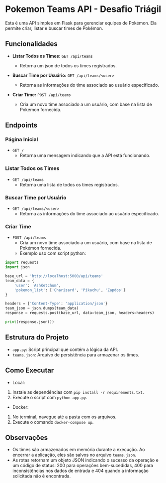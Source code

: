 # Pokemon Teams API - Desafio Triágil

Esta é uma API simples em Flask para gerenciar equipes de Pokémon. Ela permite criar, listar e buscar times de Pokémon.

## Funcionalidades

- **Listar Todos os Times:** `GET /api/teams`
  - Retorna um json de todos os times registrados.

- **Buscar Time por Usuário:** `GET /api/teams/<user>`
  - Retorna as informações do time associado ao usuário especificado.

- **Criar Time:** `POST /api/teams`
  - Cria um novo time associado a um usuário, com base na lista de Pokémon fornecida.

## Endpoints

### Página Inicial

- `GET /`
  - Retorna uma mensagem indicando que a API está funcionando.
  
### Listar Todos os Times

- `GET /api/teams`
  - Retorna uma lista de todos os times registrados.

### Buscar Time por Usuário

- `GET /api/teams/<user>`
  - Retorna as informações do time associado ao usuário especificado.

### Criar Time

- `POST /api/teams`
  - Cria um novo time associado a um usuário, com base na lista de Pokémon fornecida.
  - Exemplo uso com script python:
```python
import requests
import json

base_url = 'http://localhost:5000/api/teams'
team_data = {
    'user': 'AshKetchum',
    'pokemon_list': ['Charizard', 'Pikachu', 'Zapdos']
}

headers = {'Content-Type': 'application/json'}
team_json = json.dumps(team_data)
response = requests.post(base_url, data=team_json, headers=headers)

print(response.json())

```

## Estrutura do Projeto

- `app.py`: Script principal que contém a lógica da API.
- `teams.json`: Arquivo de persistência para armazenar os times.

## Como Executar

- Local:
1. Instale as dependências com `pip install -r requirements.txt`.
2. Execute o script com `python app.py`.

- Docker:
1. No terminal, navegue até a pasta com os arquivos.
2. Execute o comando `docker-compose up`.

## Observações

- Os times são armazenados em memória durante a execução. Ao encerrar a aplicação, eles são salvos no arquivo `teams.json`.
- As rotas retornam um objeto JSON indicando o sucesso da operação e um código de status: 200 para operações bem-sucedidas, 400 para inconsistências nos dados de entrada e 404 quando a informação solicitada não é encontrada.
